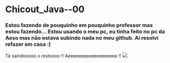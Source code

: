 # Chicout_Java--00
<h3>
Estou fazendo de pouquinho em pouquinho professor mas estou fazendo...
Estou usando o meu pc, eu tinha feito no pc da Aeso mas não estava subindo nada no meu github.
Ai resolvi refazer em casa :) 
</h3>


Tá saindooooo o restoooo !! Aeeeeeeeeeeeeeeeeeee !!
![](https://media.giphy.com/media/MMFtyqOBK9rOlSZQK5/giphy-downsized.gif)

